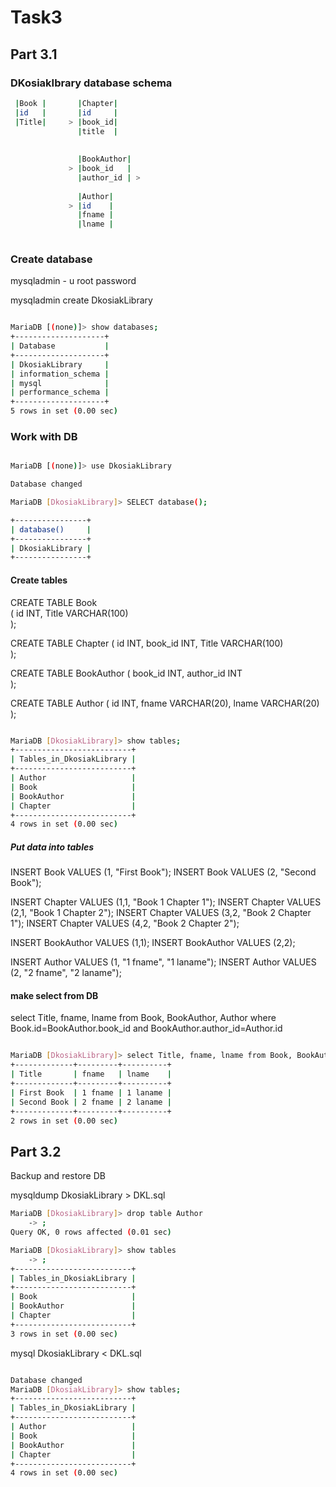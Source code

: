 # Task3

## Part 3.1 

### DKosiakIbrary database schema

```sh 
 |Book |       |Chapter| 
 |id   |       |id     |
 |Title|     > |book_id|
               |title  |
    
    
               |BookAuthor|  
             > |book_id   |			
               |author_id | > 
							
			   |Author|				
			 > |id	  |                
			   |fname |
			   |lname |
	
```	

### Create database 

mysqladmin - u root password

mysqladmin create  DkosiakLibrary

```sh

MariaDB [(none)]> show databases;
+--------------------+
| Database           |
+--------------------+
| DkosiakLibrary     |
| information_schema |
| mysql              |
| performance_schema |
+--------------------+
5 rows in set (0.00 sec)

```

### Work with DB

```sh 

MariaDB [(none)]> use DkosiakLibrary

Database changed

MariaDB [DkosiakLibrary]> SELECT database();

+----------------+
| database()     |
+----------------+
| DkosiakLibrary |
+----------------+

```

#### Create tables

CREATE TABLE Book  
(
    id INT,
    Title VARCHAR(100)    
);

CREATE TABLE Chapter
(
    id INT,
	book_id INT,
    Title VARCHAR(100)    
);

CREATE TABLE BookAuthor
(
    book_id INT,
    author_id INT    
);

CREATE TABLE Author
(
    id INT,
    fname VARCHAR(20),
    lname VARCHAR(20)
);

```sh

MariaDB [DkosiakLibrary]> show tables;
+--------------------------+
| Tables_in_DkosiakLibrary |
+--------------------------+
| Author                   |
| Book                     |
| BookAuthor               |
| Chapter                  |
+--------------------------+
4 rows in set (0.00 sec)

```

##### Put data into tables

INSERT Book VALUES (1, "First Book");
INSERT Book VALUES (2, "Second Book");

INSERT Chapter VALUES (1,1, "Book 1 Chapter 1");
INSERT Chapter VALUES (2,1, "Book 1 Chapter 2");
INSERT Chapter VALUES (3,2, "Book 2 Chapter 1");
INSERT Chapter VALUES (4,2, "Book 2 Chapter 2");

INSERT BookAuthor VALUES (1,1);
INSERT BookAuthor VALUES (2,2);

INSERT Author VALUES (1, "1 fname", "1 laname");
INSERT Author VALUES (2, "2 fname", "2 laname");

#### make select from DB

select Title, fname, lname from Book, BookAuthor, Author where Book.id=BookAuthor.book_id and BookAuthor.author_id=Author.id

```sh 

MariaDB [DkosiakLibrary]> select Title, fname, lname from Book, BookAuthor, Author where Book.id=BookAuthor.book_id and BookAuthor.author_id=Author.id;
+-------------+---------+----------+
| Title       | fname   | lname    |
+-------------+---------+----------+
| First Book  | 1 fname | 1 laname |
| Second Book | 2 fname | 2 laname |
+-------------+---------+----------+
2 rows in set (0.00 sec)

```

## Part 3.2

Backup and restore DB

mysqldump  DkosiakLibrary > DKL.sql

```sh 
MariaDB [DkosiakLibrary]> drop table Author
    -> ;
Query OK, 0 rows affected (0.01 sec)

MariaDB [DkosiakLibrary]> show tables
    -> ;
+--------------------------+
| Tables_in_DkosiakLibrary |
+--------------------------+
| Book                     |
| BookAuthor               |
| Chapter                  |
+--------------------------+
3 rows in set (0.00 sec)

```

mysql DkosiakLibrary < DKL.sql

```sh

Database changed
MariaDB [DkosiakLibrary]> show tables;
+--------------------------+
| Tables_in_DkosiakLibrary |
+--------------------------+
| Author                   |
| Book                     |
| BookAuthor               |
| Chapter                  |
+--------------------------+
4 rows in set (0.00 sec)

```